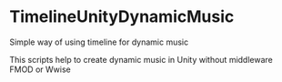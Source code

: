 # TimelineUnityDynamicMusic
Simple way of using timeline for dynamic music

This scripts help to create dynamic music in Unity without middleware FMOD or Wwise 
